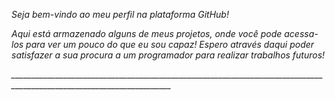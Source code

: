 *Seja bem-vindo ao meu perfil na plataforma GitHub!*

*Aqui está armazenado alguns de meus projetos, onde você pode acessa-los para ver um pouco do que eu sou capaz!
Espero através daqui poder satisfazer a sua procura a um programador para realizar trabalhos futuros!*

*______________________________________________________________________________________________________________________*
